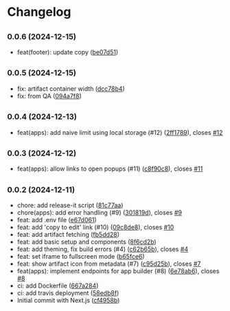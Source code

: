 # Changelog

## <small>0.0.6 (2024-12-15)</small>

* feat(footer): update copy ([be07d51](https://github.com/i-am-bee/bee-artifacts-site/commit/be07d51))

## <small>0.0.5 (2024-12-15)</small>

* fix: artifact container width ([dcc78b4](https://github.com/i-am-bee/bee-artifacts-site/commit/dcc78b4))
* fix: from QA ([094a7f8](https://github.com/i-am-bee/bee-artifacts-site/commit/094a7f8))

## <small>0.0.4 (2024-12-13)</small>

* feat(apps): add naive limit using local storage (#12) ([2ff1789](https://github.com/i-am-bee/bee-artifacts-site/commit/2ff1789)), closes [#12](https://github.com/i-am-bee/bee-artifacts-site/issues/12)

## <small>0.0.3 (2024-12-12)</small>

* feat(apps): allow links to open popups (#11) ([c8f90c8](https://github.com/i-am-bee/bee-artifacts-site/commit/c8f90c8)), closes [#11](https://github.com/i-am-bee/bee-artifacts-site/issues/11)

## <small>0.0.2 (2024-12-11)</small>

* chore: add release-it script ([81c77aa](https://github.com/i-am-bee/bee-artifacts-site/commit/81c77aa))
* chore(apps): add error handling (#9) ([301819d](https://github.com/i-am-bee/bee-artifacts-site/commit/301819d)), closes [#9](https://github.com/i-am-bee/bee-artifacts-site/issues/9)
* feat: add .env file ([e67d061](https://github.com/i-am-bee/bee-artifacts-site/commit/e67d061))
* feat: add 'copy to edit' link (#10) ([09c8de8](https://github.com/i-am-bee/bee-artifacts-site/commit/09c8de8)), closes [#10](https://github.com/i-am-bee/bee-artifacts-site/issues/10)
* feat: add artifact fetching ([fb5dd28](https://github.com/i-am-bee/bee-artifacts-site/commit/fb5dd28))
* feat: add basic setup and components ([8f6cd2b](https://github.com/i-am-bee/bee-artifacts-site/commit/8f6cd2b))
* feat: add theming, fix build errors (#4) ([c62b65b](https://github.com/i-am-bee/bee-artifacts-site/commit/c62b65b)), closes [#4](https://github.com/i-am-bee/bee-artifacts-site/issues/4)
* feat: set iframe to fullscreen mode ([b65fce6](https://github.com/i-am-bee/bee-artifacts-site/commit/b65fce6))
* feat: show artifact icon from metadata (#7) ([c95d25b](https://github.com/i-am-bee/bee-artifacts-site/commit/c95d25b)), closes [#7](https://github.com/i-am-bee/bee-artifacts-site/issues/7)
* feat(apps): implement endpoints for app builder (#8) ([6e78ab6](https://github.com/i-am-bee/bee-artifacts-site/commit/6e78ab6)), closes [#8](https://github.com/i-am-bee/bee-artifacts-site/issues/8)
* ci: add Dockerfile ([667a284](https://github.com/i-am-bee/bee-artifacts-site/commit/667a284))
* ci: add travis deployment ([58edb8f](https://github.com/i-am-bee/bee-artifacts-site/commit/58edb8f))
* Initial commit with Next.js ([cf4958b](https://github.com/i-am-bee/bee-artifacts-site/commit/cf4958b))
